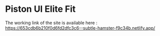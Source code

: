 # Piston UI Elite Fit

The working link of the site is available here : https://653cdb6b210f0d6fd2dfc3c6--subtle-hamster-f9c34b.netlify.app/

